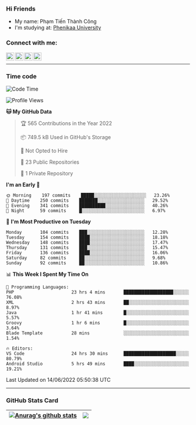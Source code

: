 ### Hi Friends

- My name: Phạm Tiến Thành Công
- I'm studying at: [Phenikaa University]


### Connect with me:
[<img align="left" alt="PhamTienThanhCong | Facebook" width="22px" src="https://upload.wikimedia.org/wikipedia/commons/thumb/1/16/Facebook-icon-1.png/640px-Facebook-icon-1.png" />][facebook]
[<img align="left" alt="PhamTienThanhCong | Zalo" width="22px" src="https://www.anphatpc.com.vn/template/anphat_2020v2/images/icon-zalo.jpg" />][zalo]
[<img align="left" alt="PhamTienThanhCong | LinkedIn" width="22px" src="https://cdn3.iconfinder.com/data/icons/inficons/512/linkedin.png" />][linkedin]
[<img align="left" alt="PhamTienThanhCong | tiktok" width="22px" src="https://cdn.worldvectorlogo.com/logos/tiktok-logo.svg" />][tiktok]

<br />

---

### Time code

<!--START_SECTION:waka-->
![Code Time](http://img.shields.io/badge/Code%20Time-438%20hrs%2033%20mins-blue)

![Profile Views](http://img.shields.io/badge/Profile%20Views-10-blue)

**🐱 My GitHub Data** 

> 🏆 565 Contributions in the Year 2022
 > 
> 📦 749.5 kB Used in GitHub's Storage 
 > 
> 🚫 Not Opted to Hire
 > 
> 📜 23 Public Repositories 
 > 
> 🔑 1 Private Repository 
 > 
**I'm an Early 🐤** 

```text
🌞 Morning    197 commits    █████░░░░░░░░░░░░░░░░░░░░   23.26% 
🌆 Daytime    250 commits    ███████░░░░░░░░░░░░░░░░░░   29.52% 
🌃 Evening    341 commits    ██████████░░░░░░░░░░░░░░░   40.26% 
🌙 Night      59 commits     █░░░░░░░░░░░░░░░░░░░░░░░░   6.97%

```
📅 **I'm Most Productive on Tuesday** 

```text
Monday       104 commits    ███░░░░░░░░░░░░░░░░░░░░░░   12.28% 
Tuesday      154 commits    ████░░░░░░░░░░░░░░░░░░░░░   18.18% 
Wednesday    148 commits    ████░░░░░░░░░░░░░░░░░░░░░   17.47% 
Thursday     131 commits    ███░░░░░░░░░░░░░░░░░░░░░░   15.47% 
Friday       136 commits    ████░░░░░░░░░░░░░░░░░░░░░   16.06% 
Saturday     82 commits     ██░░░░░░░░░░░░░░░░░░░░░░░   9.68% 
Sunday       92 commits     ██░░░░░░░░░░░░░░░░░░░░░░░   10.86%

```


📊 **This Week I Spent My Time On** 

```text
💬 Programming Languages: 
PHP                      23 hrs 4 mins       ███████████████████░░░░░░   76.08% 
XML                      2 hrs 43 mins       ██░░░░░░░░░░░░░░░░░░░░░░░   8.97% 
Java                     1 hr 41 mins        █░░░░░░░░░░░░░░░░░░░░░░░░   5.57% 
Groovy                   1 hr 6 mins         █░░░░░░░░░░░░░░░░░░░░░░░░   3.64% 
Blade Template           28 mins             ░░░░░░░░░░░░░░░░░░░░░░░░░   1.54%

🔥 Editors: 
VS Code                  24 hrs 30 mins      ████████████████████░░░░░   80.79% 
Android Studio           5 hrs 49 mins       ████░░░░░░░░░░░░░░░░░░░░░   19.21%

```


 Last Updated on 14/06/2022 05:50:38 UTC
<!--END_SECTION:waka-->

---

### GitHub Stats Card

| <a href="https://github.com/phamtienthanhcong"><img align="center" src="https://github-readme-stats.vercel.app/api?username=PhamTienThanhCong&show_icons=true&include_all_commits=true&theme=buefy&hide_border=true&theme=ocean_dark" alt="Anurag's github stats" /></a> | <a href="https://github.com/phamtienthanhcong"><img align="center" src="https://github-readme-stats.vercel.app/api/top-langs/?username=PhamTienThanhCong&layout=compact&theme=buefy&hide_border=true&theme=ocean_dark" /></a> |
| ------------- | ------------- |

[Phenikaa University]: https://phenikaa-uni.edu.vn/vi
[facebook]: https://www.facebook.com/phamtienthanhcong
[linkedin]: https://linkedin.com/in/phamtienthanhcong
[zalo]: https://zalo.me/0396396332
[tiktok]: https://www.tiktok.com/@phamtienthanhcong
[web]: https://github.com/PhamTienThanhCong/web_dev
[min project]: https://github.com/PhamTienThanhCong/Project-Of-Web
[c and cpp]: https://github.com/PhamTienThanhCong/Code_C_and_Cpro
[python]: https://github.com/PhamTienThanhCong/Python_beginer
